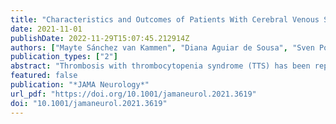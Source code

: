 ```yaml
---
title: "Characteristics and Outcomes of Patients With Cerebral Venous Sinus Thrombosis in SARS-CoV-2 Vaccine–Induced Immune Thrombotic Thrombocytopenia"
date: 2021-11-01
publishDate: 2022-11-29T15:07:45.212914Z
authors: ["Mayte Sánchez van Kammen", "Diana Aguiar de Sousa", "Sven Poli", "Charlotte Cordonnier", "Mirjam R. Heldner", "Anita van de Munckhof", "Katarzyna Krzywicka", "Thijs van Haaps", "Alfonso Ciccone", "Saskia Middeldorp", "Marcel M. Levi", "Johanna A. Kremer Hovinga", "Suzanne Silvis", "Sini Hiltunen", "Maryam Mansour", "Antonio Arauz", "Miguel A. Barboza", "Thalia S. Field", "Georgios Tsivgoulis", "Simon Nagel", "Erik Lindgren", "Turgut Tatlisumak", "Katarina Jood", "Jukka Putaala", "Jose M. Ferro", "Marcel Arnold", "Jonathan M. Coutinho", "Cerebral Venous Sinus Thrombosis With Thrombocytopenia Syndrome Study Group"]
publication_types: ["2"]
abstract: "Thrombosis with thrombocytopenia syndrome (TTS) has been reported after vaccination with the SARS-CoV-2 vaccines ChAdOx1 nCov-19 (Oxford–AstraZeneca) and Ad26.COV2.S (Janssen/Johnson &amp; Johnson).To describe the clinical characteristics and outcome of patients with cerebral venous sinus thrombosis (CVST) after SARS-CoV-2 vaccination with and without TTS.This cohort study used data from an international registry of consecutive patients with CVST within 28 days of SARS-CoV-2 vaccination included between March 29 and June 18, 2021, from 81 hospitals in 19 countries. For reference, data from patients with CVST between 2015 and 2018 were derived from an existing international registry. Clinical characteristics and mortality rate were described for adults with (1) CVST in the setting of SARS-CoV-2 vaccine–induced immune thrombotic thrombocytopenia, (2) CVST after SARS-CoV-2 vaccination not fulling criteria for TTS, and (3) CVST unrelated to SARS-CoV-2 vaccination.Patients were classified as having TTS if they had new-onset thrombocytopenia without recent exposure to heparin, in accordance with the Brighton Collaboration interim criteria.Clinical characteristics and mortality rate.Of 116 patients with postvaccination CVST, 78 (67.2%) had TTS, of whom 76 had been vaccinated with ChAdOx1 nCov-19; 38 (32.8%) had no indication of TTS. The control group included 207 patients with CVST before the COVID-19 pandemic. A total of 63 of 78 (81%), 30 of 38 (79%), and 145 of 207 (70.0%) patients, respectively, were female, and the mean (SD) age was 45 (14), 55 (20), and 42 (16) years, respectively. Concomitant thromboembolism occurred in 25 of 70 patients (36%) in the TTS group, 2 of 35 (6%) in the no TTS group, and 10 of 206 (4.9%) in the control group, and in-hospital mortality rates were 47% (36 of 76; 95% CI, 37-58), 5% (2 of 37; 95% CI, 1-18), and 3.9% (8 of 207; 95% CI, 2.0-7.4), respectively. The mortality rate was 61% (14 of 23) among patients in the TTS group diagnosed before the condition garnered attention in the scientific community and 42% (22 of 53) among patients diagnosed later.In this cohort study of patients with CVST, a distinct clinical profile and high mortality rate was observed in patients meeting criteria for TTS after SARS-CoV-2 vaccination."
featured: false
publication: "*JAMA Neurology*"
url_pdf: "https://doi.org/10.1001/jamaneurol.2021.3619"
doi: "10.1001/jamaneurol.2021.3619"
---
```


